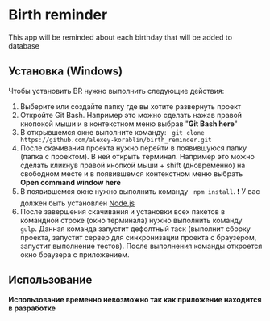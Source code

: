 # Birth reminder
This app will be reminded about each birthday that will be added to database
## Установка (Windows)
Чтобы установить BR нужно выполнить следующие действия:
1. Выберите или создайте папку где вы хотите развернуть проект
2. Откройте Git Bash. Например это можно сделать нажав правой кнопокой мыши и в контекстном меню выбрав "__Git Bash here__"
3. В открывшемся окне выполните команду:  ``` git clone https://github.com/alexey-korablin/birth_reminder.git```
4. После скачивания проекта нужно перейти в появившуюся папку (папка с проектом). В ней открыть терминал. Например это можно сделать кликнув правой кнопкой мыши + shift (дновременно) на свободном месте и в появившемся контекстном меню выбрать __Open command window here__
5. В появившемся окне нужно выполнить команду ``` npm install```.
:exclamation: У вас должен быть установлен [Node.js](nodejs.org)
6. После завершения скачивания и установки всех пакетов в командной строке (окно терминала) нужно выполнить команду ``` gulp```. Данная команда запустит дефолтный таск (выполнит сборку проекта, запустит сервер для синхронизации проекта с браузером, запустит выполнение тестов). После выполнения команды откроется окно браузера с приложением.

## Использование
__Использование временно невозможно так как приложение находится в разработке__

